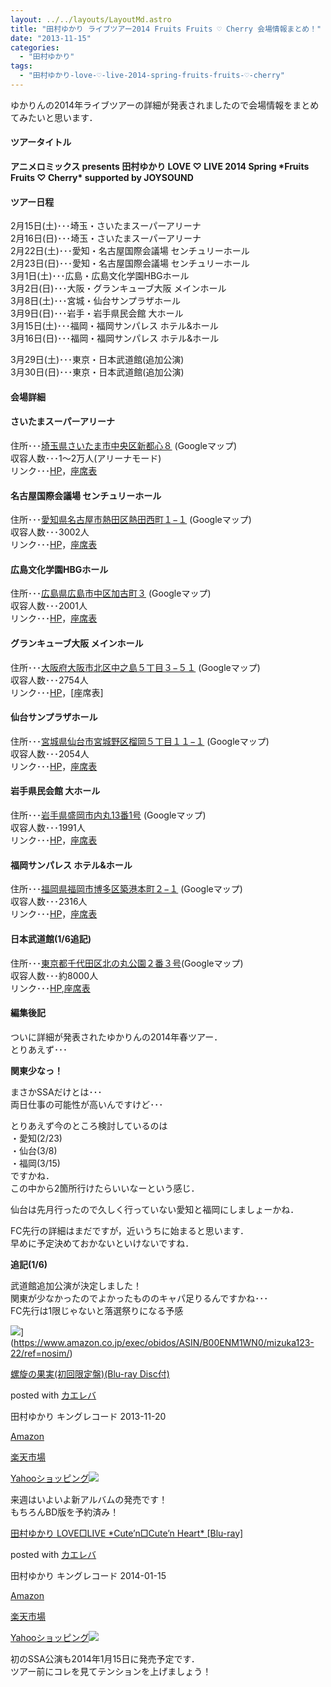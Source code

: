 ```yaml
---
layout: ../../layouts/LayoutMd.astro
title: "田村ゆかり ライブツアー2014 Fruits Fruits ♡ Cherry 会場情報まとめ！"
date: "2013-11-15"
categories: 
  - "田村ゆかり"
tags: 
  - "田村ゆかり-love-♡-live-2014-spring-fruits-fruits-♡-cherry"
---
```


ゆかりんの2014年ライブツアーの詳細が発表されましたので会場情報をまとめてみたいと思います．

#### ツアータイトル

**アニメロミックス presents 田村ゆかり LOVE ♡ LIVE 2014 Spring \*Fruits Fruits ♡ Cherry\* supported by JOYSOUND**

#### ツアー日程

2月15日(土)･･･埼玉・さいたまスーパーアリーナ  
2月16日(日)･･･埼玉・さいたまスーパーアリーナ  
2月22日(土)･･･愛知・名古屋国際会議場 センチュリーホール  
2月23日(日)･･･愛知・名古屋国際会議場 センチュリーホール  
3月1日(土)･･･広島・広島文化学園HBGホール  
3月2日(日)･･･大阪・グランキューブ大阪 メインホール  
3月8日(土)･･･宮城・仙台サンプラザホール  
3月9日(日)･･･岩手・岩手県民会館 大ホール  
3月15日(土)･･･福岡・福岡サンパレス ホテル&ホール  
3月16日(日)･･･福岡・福岡サンパレス ホテル&ホール

3月29日(土)･･･東京・日本武道館(追加公演)  
3月30日(日)･･･東京・日本武道館(追加公演)

#### 会場詳細

#### さいたまスーパーアリーナ

住所･･･[埼玉県さいたま市中央区新都心８](https://www.google.co.jp/maps/preview#!q=%E5%9F%BC%E7%8E%89%E7%9C%8C%E3%81%95%E3%81%84%E3%81%9F%E3%81%BE%E5%B8%82%E4%B8%AD%E5%A4%AE%E5%8C%BA%E6%96%B0%E9%83%BD%E5%BF%83%EF%BC%98&data=!1m4!1m3!1d4575!2d139.6307875!3d35.8948747!4m12!2m11!1m10!1s0x6018c10cd8f94f29%3A0x56900df8ea570a4e!3m8!1m3!1d207434!2d139.710388!3d35.673343!3m2!1i1024!2i768!4f13.1) (Googleマップ)  
収容人数･･･1～2万人(アリーナモード)  
リンク･･･[HP](http://www.saitama-arena.co.jp/)，[座席表](http://www.saitama-arena.co.jp/seats_info/)

#### 名古屋国際会議場 センチュリーホール

住所･･･[愛知県名古屋市熱田区熱田西町１−１](https://www.google.co.jp/maps/preview#!data=!4m12!2m11!1m10!1s0x0%3A0xc67bf637e012c2b5!3m8!1m3!1d207434!2d139.710388!3d35.673343!3m2!1i1024!2i768!4f13.1) (Googleマップ)  
収容人数･･･3002人  
リンク･･･[HP](http://www.nagoya-congress-center.jp/)，[座席表](http://e-zaseki.com/nagoyacen.html)

#### 広島文化学園HBGホール

住所･･･[広島県広島市中区加古町３](https://www.google.co.jp/maps/preview#!q=%E5%BA%83%E5%B3%B6%E6%96%87%E5%8C%96%E5%AD%A6%E5%9C%92HBG%E3%83%9B%E3%83%BC%E3%83%AB&data=!1m4!1m3!1d4660!2d132.4485782!3d34.3885128!4m12!2m11!1m10!1s0x355aa26bcfed8acf%3A0x813c710f86a99fd!3m8!1m3!1d207434!2d139.710388!3d35.673343!3m2!1i1024!2i768!4f13.1) (Googleマップ)  
収容人数･･･2001人  
リンク･･･[HP](http://h-bkk.jp/hall.php)，[座席表](http://h-bkk.jp/images/pdf/02.pdf)

#### グランキューブ大阪 メインホール

住所･･･[大阪府大阪市北区中之島５丁目３−５１](https://www.google.co.jp/maps/preview#!q=%E3%82%B0%E3%83%A9%E3%83%B3%E3%82%AD%E3%83%A5%E3%83%BC%E3%83%96%E5%A4%A7%E9%98%AA&data=!1m4!1m3!1d2322!2d135.4881171!3d34.6892536!4m32!2m14!1m13!1s0x6000e658eb28d925%3A0xfa3cb84095662d57!3m8!1m3!1d2322!2d135.4881171!3d34.6892536!3m2!1i1758!2i1087!4f13.1!4m2!3d34.6894504!4d135.4862355!5m16!2m15!1m14!1s0x6000e658eb20202f%3A0x64c4d6000d1a4de1!2z44Kw44Op44Oz44Kt44Ol44O844OW5aSn6Ziq!3m8!1m3!1d9284!2d135.4948567!3d34.7089235!3m2!1i1758!2i1087!4f13.1!4m2!3d34.689349!4d135.486253) (Googleマップ)  
収容人数･･･2754人  
リンク･･･[HP](http://www.gco.co.jp/)，[座席表]

#### 仙台サンプラザホール

住所･･･[宮城県仙台市宮城野区榴岡５丁目１１−１](https://www.google.co.jp/maps/preview#!data=!1m4!1m3!1d4434!2d140.8944824!3d38.2582014!4m12!2m11!1m10!1s0x0%3A0x26f9246bdfb32862!3m8!1m3!1d207434!2d139.710388!3d35.673343!3m2!1i1024!2i768!4f13.1) (Googleマップ)  
収容人数･･･2054人  
リンク･･･[HP](http://www.sendai-sunplaza.com/hall/)，[座席表](http://www.sendai-sunplaza.com/wp-content/uploads/2014/05/suplaza-hall.pdf)

#### 岩手県民会館 大ホール

住所･･･[岩手県盛岡市内丸13番1号](https://www.google.co.jp/maps/preview#!data=!1m4!1m3!1d4345!2d141.154711!3d39.7035917!4m12!2m11!1m10!1s0x0%3A0xeb98b7d47b7efc6!3m8!1m3!1d207434!2d139.710388!3d35.673343!3m2!1i1024!2i768!4f13.1) (Googleマップ)  
収容人数･･･1991人  
リンク･･･[HP](http://www.iwate-kenmin.jp/)，[座席表](http://www.iwate-kenmin.jp/archive/wp-content/uploads/2013/09/bh.pdf)

#### 福岡サンパレス ホテル&ホール

住所･･･[福岡県福岡市博多区築港本町２−１](https://www.google.co.jp/maps/preview#!data=!1m4!1m3!1d4703!2d130.4022288!3d33.6038396!4m12!2m11!1m10!1s0x0%3A0x43551d630391c4c!3m8!1m3!1d207434!2d139.710388!3d35.673343!3m2!1i1024!2i768!4f13.1) (Googleマップ)  
収容人数･･･2316人  
リンク･･･[HP](http://www.f-sunpalace.com/)，[座席表](http://www.f-sunpalace.com/archive/imgs/hall/index/seat.pdf)

#### 日本武道館(1/6追記)

住所･･･[東京都千代田区北の丸公園２番３号](https://www.google.co.jp/maps/preview#!data=!1m4!1m3!1d4240!2d139.749885!3d35.6933175!4m12!2m11!1m10!1s0x0%3A0x215b5c71c9657188!3m8!1m3!1d207434!2d139.710388!3d35.673343!3m2!1i1024!2i768!4f13.1)(Googleマップ)  
収容人数･･･約8000人  
リンク･･･[HP](http://www.nipponbudokan.or.jp/index.html),[座席表](http://www.nipponbudokan.or.jp/about/image/2007.pdf)

#### 編集後記

ついに詳細が発表されたゆかりんの2014年春ツアー．  
とりあえず･･･

**関東少なっ！**

まさかSSAだけとは･･･  
両日仕事の可能性が高いんですけど･･･

とりあえず今のところ検討しているのは  
・愛知(2/23)  
・仙台(3/8)  
・福岡(3/15)  
ですかね．  
この中から2箇所行けたらいいなーという感じ．

仙台は先月行ったので久しく行っていない愛知と福岡にしましょーかね．

FC先行の詳細はまだですが，近いうちに始まると思います．  
早めに予定決めておかないといけないですね．

**追記(1/6)**

武道館追加公演が決定しました！  
関東が少なかったのでよかったもののキャパ足りるんですかね･･･  
FC先行は1限じゃないと落選祭りになる予感

![](/archive/images/41r1%2BY86N5L._SL160_.jpg)](https://www.amazon.co.jp/exec/obidos/ASIN/B00ENM1WN0/mizuka123-22/ref=nosim/)

[螺旋の果実(初回限定盤)(Blu-ray Disc付)](https://www.amazon.co.jp/exec/obidos/ASIN/B00ENM1WN0/mizuka123-22/ref=nosim/)

posted with [カエレバ](http://kaereba.com)

田村ゆかり キングレコード 2013-11-20

[Amazon](http://www.amazon.co.jp/gp/search?keywords=Blu-ray%20Disc%95t&__mk_ja_JP=%83J%83%5E%83J%83i&tag=mizuka123-22 "アマゾン")

[楽天市場](http://hb.afl.rakuten.co.jp/hgc/032b53ee.4b34c5ee.0f4a541e.f440145e/?pc=http%3A%2F%2Fsearch.rakuten.co.jp%2Fsearch%2Fmall%2FBlu-ray%2520Disc%25E4%25BB%2598%2F-%2Ff.1-p.1-s.1-sf.0-st.A-v.2%3Fx%3D0%26scid%3Daf_ich_link_urltxt%26m%3Dhttp%3A%2F%2Fm.rakuten.co.jp%2F "楽天市場")

[Yahooショッピング![](//ad.jp.ap.valuecommerce.com/servlet/gifbanner?sid=3066752&pid=881990642)](//ck.jp.ap.valuecommerce.com/servlet/referral?sid=3066752&pid=881990642&vc_url=http%3A%2F%2Fshopping.search.yahoo.co.jp%2Fsearch%3FuIv%3Don%26ei%3DUTF-8%26tab_ex%3Dcommerce%26slider%3D0%26va%3DBlu-ray%2520Disc%25E4%25BB%2598 "Yahooショッピング")

来週はいよいよ新アルバムの発売です！  
もちろんBD版を予約済み！

[](https://www.amazon.co.jp/exec/obidos/ASIN/B00G0U51O4/mizuka123-22/ref=nosim/)

[田村ゆかり LOVE□LIVE \*Cute’n□Cute’n Heart\* \[Blu-ray\]](https://www.amazon.co.jp/exec/obidos/ASIN/B00G0U51O4/mizuka123-22/ref=nosim/)

posted with [カエレバ](http://kaereba.com)

田村ゆかり キングレコード 2014-01-15

[Amazon](http://www.amazon.co.jp/gp/search?keywords=Cute%27n%20Heart&__mk_ja_JP=%83J%83%5E%83J%83i&tag=mizuka123-22 "アマゾン")

[楽天市場](http://hb.afl.rakuten.co.jp/hgc/032b53ee.4b34c5ee.0f4a541e.f440145e/?pc=http%3A%2F%2Fsearch.rakuten.co.jp%2Fsearch%2Fmall%2FCute%2527n%2520Heart%2F-%2Ff.1-p.1-s.1-sf.0-st.A-v.2%3Fx%3D0%26scid%3Daf_ich_link_urltxt%26m%3Dhttp%3A%2F%2Fm.rakuten.co.jp%2F "楽天市場")

[Yahooショッピング![](//ad.jp.ap.valuecommerce.com/servlet/gifbanner?sid=3066752&pid=881990642)](//ck.jp.ap.valuecommerce.com/servlet/referral?sid=3066752&pid=881990642&vc_url=http%3A%2F%2Fshopping.search.yahoo.co.jp%2Fsearch%3FuIv%3Don%26ei%3DUTF-8%26tab_ex%3Dcommerce%26slider%3D0%26va%3DCute%2527n%2520Heart "Yahooショッピング")

初のSSA公演も2014年1月15日に発売予定です．  
ツアー前にコレを見てテンションを上げましょう！
